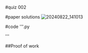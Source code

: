 #quiz 002


#paper solutions
![20240822_141013](https://github.com/user-attachments/assets/3f53a1fc-6cd4-4b02-b2c0-7e4d6c40d39b)


#code
'''.py

'''

##Proof of work
